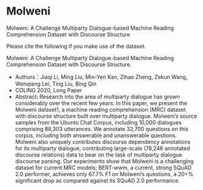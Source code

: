 # Molweni

Molweni: A Challenge Multiparty Dialogue-based Machine Reading Comprehension Dataset with Discourse Structure


Please cite the following if you make use of the dataset.

Molweni: A Challenge Multiparty Dialogue-based Machine Reading Comprehension Dataset with Discourse Structure.
- Authors：Jiaqi Li, Ming Liu, Min-Yen Kan, Zihao Zheng, Zekun Wang, Wenqiang Lei, Ting Liu, Bing Qin
- COLING 2020, Long Paper
- Abstract: Research into the area of multiparty dialogue has grown considerably over the recent few years. In this paper, we present the Molweni dataset1, a machine reading comprehension (MRC) dataset with discourse structure built over multiparty dialogue. Molweni’s source samples from the Ubuntu Chat Corpus, including 10,000 dialogues comprising 88,303 utterances. We annotate 32,700 questions on this corpus, including both answerable and unanswerable questions. Molweni also uniquely contributes discourse dependency annotations for its multiparty dialogue, contributing large-scale (78,246 annotated discourse relations) data to bear on the task of multiparty dialogue discourse parsing. Our experiments show that Molweni is a challenging dataset for current MRC models; BERT-wwm, a current, strong SQuAD 2.0 performer, achieves only 67.7% F1 on Molweni’s questions, a 20+% significant drop as compared against its SQuAD 2.0 performance.


